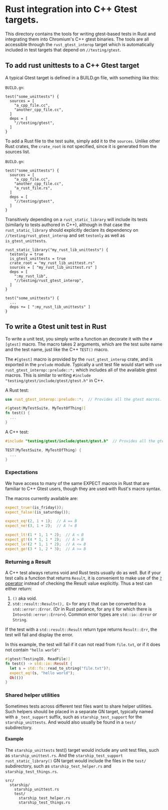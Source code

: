 # Rust integration into C++ Gtest targets.

This directory contains the tools for writing gtest-based tests in Rust and
integrating them into Chromium's C++ gtest binaries. The tools are all
accessible through the `rust_gtest_interop` target which is automatically
included in test targets that depend on `//testing/gtest`.

## To add rust unittests to a C++ Gtest target

A typical Gtest target is defined in a BUILD.gn file, with something like this:

`BUILD.gn`:
```gn
test("some_unittests") {
  sources = [
    "a_cpp_file.cc",
    "another_cpp_file.cc",
  ]
  deps = [
    "//testing/gtest",
  ]
}
```

To add a Rust file to the test suite, simply add it to the `sources`. Unlike
other Rust crates, the `crate_root` is not specified, since it is generated from
the sources list.

`BUILD.gn`:
```gn
test("some_unittests") {
  sources = [
    "a_cpp_file.cc",
    "another_cpp_file.cc",
    "a_rust_file.rs",
  ]
  deps = [
    "//testing/gtest",
  ]
}
```

Transitively depending on a `rust_static_library` will include its tests
(similarly to tests authored in C++), although in that case the
`rust_static_library` should explicitly declare its dependency on
`//testing/rust_gtest_interop` and set `testonly` as well as
`is_gtest_unittests`.

```gn
rust_static_library("my_rust_lib_unittests") {
  testonly = true
  is_gtest_unittests = true
  crate_root = "my_rust_lib_unittest.rs"
  sources = [ "my_rust_lib_unittest.rs" ]
  deps = [
    ":my_rust_lib",
    "//testing/rust_gtest_interop",
  ]
}

test("some_unittests") {
  ...
  deps += [ ":my_rust_lib_unittests" ]
}
```

## To write a Gtest unit test in Rust

To write a unit test, you simply write a function an decorate it with the
`#[gtest]` macro. The macro takes 2 arguments, which are the test suite name and
the test name, just like the C++ `TEST()` macro.

The `#[gtest]` macro is provided by the `rust_gtest_interop` crate, and is
exported in the `prelude` module. Typically a unit test file would start with
`use rust_gtest_interop::prelude::*;` which includes all of the available
gtest macros. This is similar to writing `#include
"testing/gtest/include/gtest/gtest.h"` in C++.

A Rust test:
```rs
use rust_gtest_interop::prelude::*;  // Provides all the gtest macros.

#[gtest(MyTestSuite, MyTestOfThing)]
fn test() {
  ...
}
```

A C++ test:
```cpp
#include "testing/gtest/include/gtest/gtest.h"  // Provides all the gtest macros.

TEST(MyTestSuite, MyTestOfThing) {
  ...
}
```

### Expectations

We have access to many of the same EXPECT macros in Rust that are familiar to
C++ Gtest users, though they are used with Rust's macro syntax.

The macros currently available are:
```rs
expect_true!(is_friday());
expect_false!(is_saturday());

expect_eq!(2, 1 + 1);  // A == B
expect_ne!(3, 1 + 2);  // A != B

expect_lt!(1 * 1, 1 * 2);  // A < B
expect_gt!(4 * 1, 1 * 2);  // A > B
expect_le!(2 * 1, 1 * 2);  // A <= B
expect_ge!(3 * 1, 2 * 3);  // A >= B
```

### Returning a Result

A C++ test always returns void and Rust tests usually do as well. But if your
test calls a function that returns `Result`, it is convenient to make use of the
[`?` operator](https://doc.rust-lang.org/reference/expressions/operator-expr.html#the-question-mark-operator)
instead of checking the Result value explicitly. Thus a test can either return:

1. `()` aka void.
1. `std::result::Result<(), E>` for any `E` that can be converted to a
   `std::error::Error`. (Or in Rust parlance, for any `E` for which there is
   `Into<std::error::Error>`). Common error types are `std::io::Error` or
   `String`.

If the test with a `std::result::Result` return type returns `Result::Err`, the
test will fail and display the error.

In this example, the test will fail if it can not read from `file.txt`, or if it
does not contain `"hello world"`:
```rs
#[gtest(TestingIO, ReadFile)]
fn test() -> std::io::Result {
  let s = std::fs::read_to_string("file.txt")?;
  expect_eq!(s, "hello world");
  Ok(())
}
```

### Shared helper utilities

Sometimes tests across different test files want to share helper utilities. Such
helpers should be placed in a separate GN target, typically named with a
`_test_support` suffix, such as `starship_test_support` for the
`starship_unittests`. And would also usually be found in a `test/` subdirectory.

#### Example
The `starship_unittests` test() target would include any unit test files, such as
`starship_unittest.rs`. And the `starship_test_support` `rust_static_library()`
GN target would include the files in the `test/` subdirectory, such as
`starship_test_helper.rs` and `starship_test_things.rs`.
```
src/
  starship/
    starship_unittest.rs
    test/
      starship_test_helper.rs
      starship_test_things.rs
```

